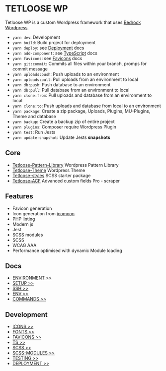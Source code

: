 # TETLOOSE WP

Tetloose WP is a custom Wordpress framework that uses [Bedrock Wordpress](https://roots.io/bedrock/).

- `yarn dev`: Development
- `yarn build`: Build project for deployment
- `yarn deploy`: see [Deployment](Docs/Development/deployment.md) docs
- `yarn add-component`: see [TypeScript](Docs/Development/ts.md) docs
- `yarn favicons`: see [Favicons](Docs/Development/ts.md) docs
- `yarn git:commit`: Commits all files within your branch, promps for commit message
- `yarn uploads:push`: Push uploads to an environment
- `yarn uploads:pull`: Pull uploads from an environment to local
- `yarn db:push`: Push database to an environment
- `yarn db:pull`: Pull database from an environment to local
- `yarn clone:from`: Pull uploads and database from an environment to local
- `yarn clone:to`: Push uploads and database from local to an environment
- `yarn package`: Create a zip package, Uploads, Plugins, MU-Plugins, Theme and database
- `yarn backup`: Create a backup zip of entire project
- `yarn plugins`: Composer require Wordpress Plugin
- `yarn test`: Run Jests
- `yarn update-snapshot`: Update Jests **snapshots**

## Core

- [Tetloose-Pattern-Library](https://github.com/tetloose/tetloose-wp-pattern-library) Wordpress Pattern Library
- [Tetloose-Theme](https://github.com/tetloose/tetloose-theme) Wordpress Theme
- [Tetloose-styles](https://github.com/tetloose/tetloose-styles) SCSS starter package
- [Tetloose-ACF](https://github.com/tetloose/tetloose-ACF) Advanced custom fields Pro - scraper

## Features

- Favicon generation
- Icon generation from [icomoon](https://icomoon.io/)
- PHP linting
- Modern js
- Jest
- SCSS modules
- SCSS
- WCAG AAA
- Performance optimised with dynamic Module loading

## Docs

- [ENVIRONMENT >>](Docs/Setup/environment.md)
- [SETUP >>](Docs/Setup/setup.md)
- [SSH >>](Docs/Setup/ssh.md)
- [ENV >>](Docs/Setup/env.md)
- [COMMANDS >>](Docs/Setup/commands.md)

## Development

- [ICONS >>](Docs/Development/icons.md)
- [FONTS >>](Docs/Development/fonts.md)
- [FAVICONS >>](Docs/Development/favicons.md)
- [TS >>](Docs/Development/ts.md)
- [SCSS >>](Docs/Development/scss.md)
- [SCSS-MODULES >>](Docs/Development/scss-modules.md)
- [TESTING >>](Docs/Development/testing.md)
- [DEPLOYMENT >>](Docs/Development/deployment.md)
